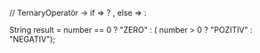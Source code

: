 // TernaryOperatör -> if => ? , else => :

String result = number == 0 ? "ZERO" : ( number > 0 ? "POZITIV" : "NEGATIV");